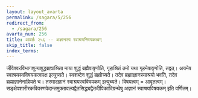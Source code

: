 ```yaml
---
layout: layout_avarta
permalink: /sagara/5/256
redirect_from:
  - /sagara/256
avarta_num: 256
title: आवर्तः २५६ -- अज्ञानस्य स्वाश्रयनिषयकत्वम्
skip_title: false
index_terms: 
---
```


जीवेश्वरविभागशून्यशुद्धब्रह्माश्रिता माया शुद्धं ब्रह्मैवावृणोति, गृहाश्रितं तमो यथा गृहमेवावृणोति,
तद्वत्। अयमेव स्वाश्रयस्वविषयकत्वपक्ष इत्युच्यते। स्वशब्देन शुद्धं ब्रह्मोच्यते। तदेव ब्रह्माज्ञानस्याश्रयो भवति, तदेव ब्रह्माज्ञानेनाव्रियते च। तस्मादज्ञानं स्वाश्रयस्वविषयकम् इत्युच्यते। विषयत्वम् = आवृतत्वम्। सङ्क्षेपशारीरकविवरणवेदान्तमुक्तावल्यद्वैतसिद्ध्यद्वैतदीपिकादिग्रन्थेषु अज्ञानं स्वाश्रयविषयकम् इति वर्णितम्।